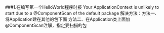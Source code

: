 ###1.在编写第一个HelloWorld程序时报
Your ApplicationContext is unlikely to start due to a @ComponentScan of the default package
解决方法：方法一、将Application建在其他的包下面
        方法二、在Application类上面加@ComponentScan注解，指定要扫描的包